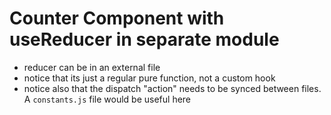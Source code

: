 # Counter Component with useReducer in separate module

- reducer can be in an external file
- notice that its just a regular pure function, not a custom hook
- notice also that the dispatch "action" needs to be synced between files.  A `constants.js` file would be useful here
